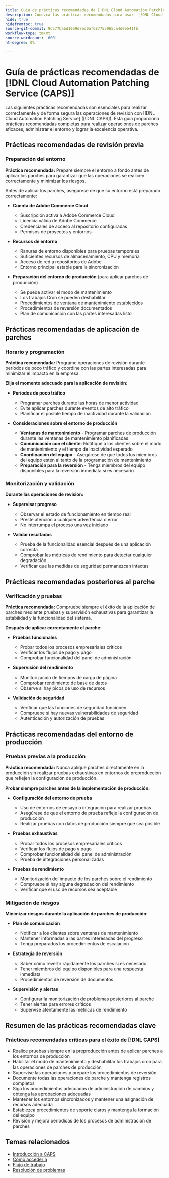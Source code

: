 ```yaml
---
title: Guía de prácticas recomendadas de [!DNL Cloud Automation Patching Service (CAPS)]
description: Conozca las prácticas recomendadas para usar  [!DNL Cloud Automation Patching Service (CAPS)] de forma eficaz y segura
hide: true
hidefromtoc: true
source-git-commit: 9d377babd1059d7ec0af687755965ca4d0b541fb
workflow-type: tm+mt
source-wordcount: '600'
ht-degree: 0%

---
```


# Guía de prácticas recomendadas de [!DNL Cloud Automation Patching Service (CAPS)]

Las siguientes prácticas recomendadas son esenciales para realizar correctamente y de forma segura las operaciones de revisión con [!DNL Cloud Automation Patching Service] ([!DNL CAPS]). Esta guía proporciona prácticas recomendadas completas para realizar operaciones de parches eficaces, administrar el entorno y lograr la excelencia operativa.

## Prácticas recomendadas de revisión previa

### Preparación del entorno

**Práctica recomendada:** Prepare siempre el entorno a fondo antes de aplicar los parches para garantizar que las operaciones se realicen correctamente y minimizar los riesgos.

Antes de aplicar los parches, asegúrese de que su entorno está preparado correctamente:

* **Cuenta de Adobe Commerce Cloud**
   * Suscripción activa a Adobe Commerce Cloud
   * Licencia válida de Adobe Commerce
   * Credenciales de acceso al repositorio configuradas
   * Permisos de proyectos y entornos

* **Recursos de entorno**
   * Ranuras de entorno disponibles para pruebas temporales
   * Suficientes recursos de almacenamiento, CPU y memoria
   * Acceso de red a repositorios de Adobe
   * Entorno principal estable para la sincronización

* **Preparación del entorno de producción** (para aplicar parches de producción)
   * Se puede activar el modo de mantenimiento
   * Los trabajos Cron se pueden deshabilitar
   * Procedimientos de ventana de mantenimiento establecidos
   * Procedimientos de reversión documentados
   * Plan de comunicación con las partes interesadas listo

## Prácticas recomendadas de aplicación de parches

### Horario y programación

**Práctica recomendada:** Programe operaciones de revisión durante períodos de poco tráfico y coordine con las partes interesadas para minimizar el impacto en la empresa.

**Elija el momento adecuado para la aplicación de revisión:**

* **Períodos de poco tráfico**
   * Programar parches durante las horas de menor actividad
   * Evite aplicar parches durante eventos de alto tráfico
   * Planificar el posible tiempo de inactividad durante la validación

* **Consideraciones sobre el entorno de producción**
   * **Ventanas de mantenimiento** - Programar parches de producción durante las ventanas de mantenimiento planificadas
   * **Comunicación con el cliente**: Notifique a los clientes sobre el modo de mantenimiento y el tiempo de inactividad esperado
   * **Coordinación del equipo** - Asegúrese de que todos los miembros del equipo estén al tanto de la programación de mantenimiento
   * **Preparación para la reversión** - Tenga miembros del equipo disponibles para la reversión inmediata si es necesario

### Monitorización y validación

**Durante las operaciones de revisión:**

* **Supervisar progreso**
   * Observar el estado de funcionamiento en tiempo real
   * Preste atención a cualquier advertencia o error
   * No interrumpa el proceso una vez iniciado

* **Validar resultados**
   * Prueba de la funcionalidad esencial después de una aplicación correcta
   * Comprobar las métricas de rendimiento para detectar cualquier degradación
   * Verificar que las medidas de seguridad permanezcan intactas

## Prácticas recomendadas posteriores al parche

### Verificación y pruebas

**Práctica recomendada:** Compruebe siempre el éxito de la aplicación de parches mediante pruebas y supervisión exhaustivas para garantizar la estabilidad y la funcionalidad del sistema.

**Después de aplicar correctamente el parche:**

* **Pruebas funcionales**
   * Probar todos los procesos empresariales críticos
   * Verificar los flujos de pago y pago
   * Comprobar funcionalidad del panel de administración

* **Supervisión del rendimiento**
   * Monitorización de tiempos de carga de página
   * Comprobar rendimiento de base de datos
   * Observe si hay picos de uso de recursos

* **Validación de seguridad**
   * Verificar que las funciones de seguridad funcionen
   * Compruebe si hay nuevas vulnerabilidades de seguridad
   * Autenticación y autorización de pruebas

## Prácticas recomendadas del entorno de producción

### Pruebas previas a la producción

**Práctica recomendada:** Nunca aplique parches directamente en la producción sin realizar pruebas exhaustivas en entornos de preproducción que reflejen la configuración de producción.

**Probar siempre parches antes de la implementación de producción:**

* **Configuración del entorno de prueba**
   * Uso de entornos de ensayo o integración para realizar pruebas
   * Asegúrese de que el entorno de prueba refleje la configuración de producción
   * Realizar pruebas con datos de producción siempre que sea posible

* **Pruebas exhaustivas**
   * Probar todos los procesos empresariales críticos
   * Verificar los flujos de pago y pago
   * Comprobar funcionalidad del panel de administración
   * Prueba de integraciones personalizadas

* **Pruebas de rendimiento**
   * Monitorización del impacto de los parches sobre el rendimiento
   * Compruebe si hay alguna degradación del rendimiento
   * Verificar que el uso de recursos sea aceptable

### Mitigación de riesgos

**Minimizar riesgos durante la aplicación de parches de producción:**

* **Plan de comunicación**
   * Notificar a los clientes sobre ventanas de mantenimiento
   * Mantener informadas a las partes interesadas del progreso
   * Tenga preparados los procedimientos de escalación

* **Estrategia de reversión**
   * Saber cómo revertir rápidamente los parches si es necesario
   * Tener miembros del equipo disponibles para una respuesta inmediata
   * Procedimientos de reversión de documentos

* **Supervisión y alertas**
   * Configurar la monitorización de problemas posteriores al parche
   * Tener alertas para errores críticos
   * Supervise atentamente las métricas de rendimiento

## Resumen de las prácticas recomendadas clave

### Prácticas recomendadas críticas para el éxito de [!DNL CAPS]

* Realice pruebas siempre en la preproducción antes de aplicar parches a los entornos de producción
* Habilitar el modo de mantenimiento y deshabilitar los trabajos cron para las operaciones de parches de producción
* Supervise las operaciones y prepare los procedimientos de reversión
* Documente todas las operaciones de parche y mantenga registros completos
* Siga los procedimientos adecuados de administración de cambios y obtenga las aprobaciones adecuadas
* Mantener los entornos sincronizados y mantener una asignación de recursos adecuada
* Establezca procedimientos de soporte claros y mantenga la formación del equipo
* Revisión y mejora periódicas de los procesos de administración de parches

## Temas relacionados

* [Introducción a CAPS](intro.md)
* [Cómo acceder a](access.md)
* [Flujo de trabajo](workflow.md)
* [Resolución de problemas](troubleshooting.md)
